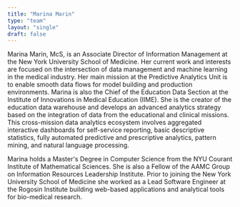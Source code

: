 ```yaml
---
title: "Marina Marin"
type: "team"
layout: "single"
draft: false
---
```



Marina Marin, McS, is an Associate Director of Information Management at the New York University School of Medicine. Her current work and interests are focused on the intersection of data management and machine learning in the medical industry. Her main mission at the Predictive Analytics Unit is to enable smooth data flows for model building and production environments. Marina is also the Chief of the Education Data Section at the Institute of Innovations in Medical Education (IIME). She is the creator of the education data warehouse and develops an advanced analytics strategy based on the integration of data from the educational and clinical missions.  This cross-mission data analytics ecosystem involves aggregated interactive dashboards for self-service reporting, basic descriptive statistics, fully automated predictive and prescriptive analytics, pattern mining, and natural language processing.

Marina holds a Master's Degree in Computer Science from the NYU Courant Institute of Mathematical Sciences. She is also a Fellow of the AAMC Group on Information Resources Leadership Institute. Prior to joining the New York University School of Medicine she worked as a Lead Software Engineer at the Rogosin Institute building web-based applications and analytical tools for bio-medical research.

